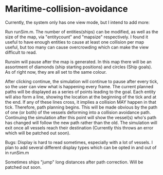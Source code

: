 # Maritime-collision-avoidance

Currently, the system only has one view mode, but I intend to add more:

Run runSim.m. The number of entities(ships) can be modified, as well as the size of the map, via "entitycount" and "mapsize" respectively. I found it useful to have enough entities to cause at least one collision per map useful, but too many can cause overcrowding which can make the view difficult to read. 

Runsim will pause after the map is generated. In this map there will be an assortment of diamonds (ship starting positions) and circles (Ship goals). As of right now, they are all set to the same colour. 

After clicking continue, the simulation will continue to pause after every tick, so the user can view what is happening every frame. The current planned paths will be displayed as a series of points leading to the goal. Each entity will also form a line, showing the location at the beginning of the tick and at the end. If any of these lines cross, it implies a collision MAY happen in that tick. Therefore, path planning begins. This will be made obvious by the path of one (or both) of the vessels deforming into a collision avoidance path. Continuing the simulation after this point will show the vessel(s) who's path has changed will follow the new path rather than the old. The simulation will exit once all vessels reach their destination (Currently this throws an error which will be patched out soon).

Bugs: Display is hard to read sometimes, especially with a lot of vessels. I plan to add several different display types which can be opted in and out of in runSim.m

Sometimes ships "jump" long distances after path correction. Will be patched out soon.
